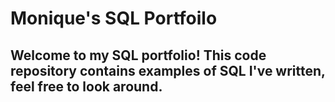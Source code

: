 # Monique's SQL Portfoilo
## Welcome to my SQL portfolio! This code repository contains examples of SQL I've written, feel free to look around.
